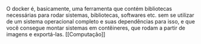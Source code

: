 O docker é, basicamente, uma ferramenta que contém bibliotecas necessárias para rodar sistemas, bibliotecas, softwares etc. sem se utilizar de um sistema operacional completo e suas dependências para isso, e que você consegue montar sistemas em contêineres, que rodam a partir de imagens e exportá-las. 
[[Computação]]   
 